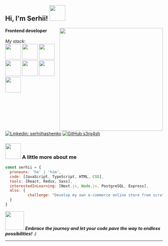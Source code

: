 <h2> Hi, I'm Serhii! <img src="https://media.giphy.com/media/l4jsKDLGiOxQRy3WbE/giphy.gif?cid=ecf05e47ssd8ymxnry3dwx8xvn3rukv1m678d0kesz90devp&ep=v1_stickers_search&rid=giphy.gif&ct=s" width="50"></h2>
<img align='right' src="https://media.giphy.com/media/WbJPmszOaMm4i9qxck/giphy.gif" width="330">
<p><b>Frontend developer</b></br></br><i>My stack:</i></br>
<img src="https://cdn.jsdelivr.net/gh/devicons/devicon/icons/react/react-original-wordmark.svg" width="50"/> 
<img src="https://cdn.jsdelivr.net/gh/devicons/devicon/icons/html5/html5-plain-wordmark.svg" width="50"/> 
<img src="https://cdn.jsdelivr.net/gh/devicons/devicon/icons/css3/css3-plain-wordmark.svg" width="50"/> 
<img src="https://cdn.jsdelivr.net/gh/devicons/devicon/icons/sass/sass-original.svg" width="50"/> 
<img src="https://cdn.jsdelivr.net/gh/devicons/devicon/icons/typescript/typescript-plain.svg" width="50"/> 
<img src="https://cdn.jsdelivr.net/gh/devicons/devicon/icons/redux/redux-original.svg" width="50"/> 
<img src="https://cdn.jsdelivr.net/gh/devicons/devicon/icons/bulma/bulma-plain.svg" width="50"/>
</p>

[![Linkedin: serhiihashenko](https://img.shields.io/badge/-serhiihashenko-blue?style=flat-square&logo=Linkedin&logoColor=white&link=https://www.linkedin.com/in/serhiihashenko/)](https://www.linkedin.com/in/thaianebraga/)
[![GitHub s3rg4sh](https://img.shields.io/github/followers/s3rg4sh?label=follow&style=social)](https://github.com/s3rg4sh)


### <img src="https://media.giphy.com/media/PtJBYui9arfkgkM3rb/giphy.gif?cid=ecf05e47gmqmwrekbxo3pwme17ydpxfyeyg3fpklq2n00yt3&ep=v1_stickers_search&rid=giphy.gif&ct=s" width="50"> A little more about me  

```javascript
const serhii = {
  pronouns: 'he' | 'him',
  code: [JavaScript, TypeScript, HTML, CSS],
  tools: [React, Redux, Sass],
  interestedInLearning: [Next.js, Node.js, PostgreSQL, Express],
  also: {
          challenge: "Develop my own e-commerce online store from scratch"
  }
}
```

<img src="https://media.giphy.com/media/bOi3EGc4MVqKJs1jn6/giphy.gif?cid=ecf05e47aocekhyslvuxcpy2vj7mvleqnxpgol6q3w7gqv98&ep=v1_gifs_related&rid=giphy.gif&ct=s" width="60"> <em><b>Embrace the journey and let your code pave the way to endless possibilities!</b> :)</em>

---
